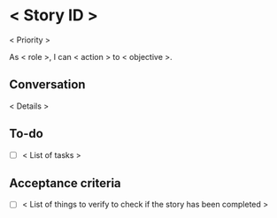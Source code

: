 # < Story ID >


< Priority >


As < role >, I can < action > to < objective >.


## Conversation

< Details >


## To-do

- [ ] < List of tasks >

## Acceptance criteria

- [ ] < List of things to verify to check if the story has been completed >
